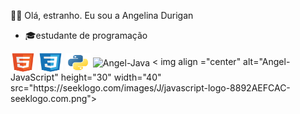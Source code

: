 👋🏻 Olá, estranho. Eu sou a Angelina Durigan
- 🎓estudante de programação 

 <img align="center" alt="Angel-HTML" height="30" width="40" src="https://raw.githubusercontent.com/devicons/devicon/master/icons/html5/html5-original.svg">
  <img align="center" alt="Angel-CSS" height="30" width="40" src="https://raw.githubusercontent.com/devicons/devicon/master/icons/css3/css3-original.svg"> 
   <img align="center" alt="Angel-Python" height="30" width="40" src="https://raw.githubusercontent.com/devicons/devicon/master/icons/python/python-original.svg">
   <img align ="center" alt="Angel-Java" height="30" width="40"
   src="https://www.svgrepo.com/download/184143/java.svg">
   < img align ="center" alt="Angel-JavaScript" height="30" width="40" src="https://seeklogo.com/images/J/javascript-logo-8892AEFCAC-seeklogo.com.png">
